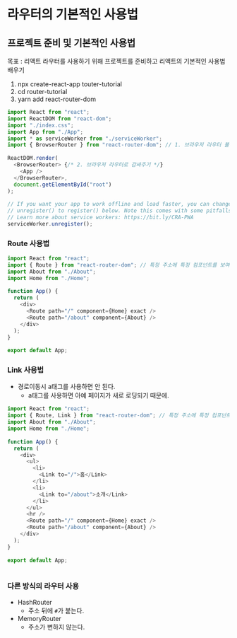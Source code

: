 # 라우터의 기본적인 사용법

## 프로젝트 준비 및 기본적인 사용법

목표 : 리액트 라우터를 사용하기 위해 프로젝트를 준비하고 리액트의 기본적인 사용법 배우기

1. npx create-react-app touter-tutorial
2. cd router-tutorial
3. yarn add react-router-dom

```javascript
import React from "react";
import ReactDOM from "react-dom";
import "./index.css";
import App from "./App";
import * as serviceWorker from "./serviceWorker";
import { BrowserRouter } from "react-router-dom"; // 1. 브라우저 라우터 불러오기
​
ReactDOM.render(
  <BrowserRouter> {/* 2. 브라우저 라우터로 감싸주기 */}
    <App />
  </BrowserRouter>,
  document.getElementById("root")
);
​
// If you want your app to work offline and load faster, you can change
// unregister() to register() below. Note this comes with some pitfalls.
// Learn more about service workers: https://bit.ly/CRA-PWA
serviceWorker.unregister();
```

### Route 사용법

```javascript
import React from "react";
import { Route } from "react-router-dom"; // 특정 주소에 특정 컴포넌트를 보여주는 역할
import About from "./About";
import Home from "./Home";
​
function App() {
  return (
    <div>
      <Route path="/" component={Home} exact />
      <Route path="/about" component={About} />
    </div>
  );
}
​
export default App;
```

### Link 사용법

* 경로이동시 a태그를 사용하면 안 된다.
  * a태그를 사용하면 아예 페이지가 새로 로딩되기 때문에.

```javascript
import React from "react";
import { Route, Link } from "react-router-dom"; // 특정 주소에 특정 컴포넌트를 보여주는 역할
import About from "./About";
import Home from "./Home";
​
function App() {
  return (
    <div>
      <ul>
        <li>
          <Link to="/">홈</Link>
        </li>
        <li>
          <Link to="/about">소개</Link>
        </li>
      </ul>
      <hr />
      <Route path="/" component={Home} exact />
      <Route path="/about" component={About} />
    </div>
  );
}
​
export default App;
​
```

### 다른 방식의 라우터 사용

* HashRouter
  * 주소 뒤에 `#`가 붙는다.
* MemoryRouter
  * 주소가 변하지 않는다.

